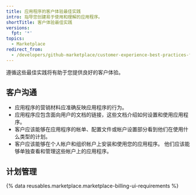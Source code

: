 ```yaml
---
title: 应用程序的客户体验最佳实践
intro: 指导您创建易于使用和理解的应用程序。
shortTitle: 客户体验最佳实践
versions:
  fpt: '*'
topics:
  - Marketplace
redirect_from:
  - /developers/github-marketplace/customer-experience-best-practices-for-apps
---
```


遵循这些最佳实践将有助于您提供良好的客户体验。

## 客户沟通

- 应用程序的营销材料应准确反映应用程序的行为。
- 应用程序应包含面向用户的文档的链接，这些文档介绍如何设置和使用应用程序。
- 客户应该能够在应用程序的帐单、配置文件或帐户设置部分看到他们在使用什么类型的计划。
- 客户应该能够在个人帐户和组织帐户上安装和使用您的应用程序。 他们应该能够单独查看和管理这些帐户上的应用程序。

## 计划管理

{% data reusables.marketplace.marketplace-billing-ui-requirements %}
